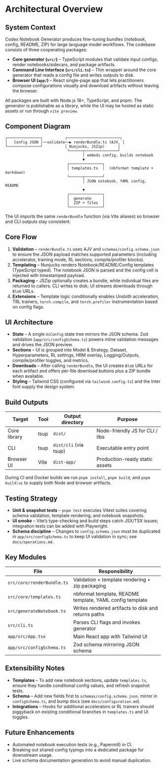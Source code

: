 ﻿# Architectural Overview

## System Context

Codex Notebook Generator produces fine-tuning bundles (notebook, config, README, ZIP) for large language model workflows. The codebase consists of three cooperating packages:

- **Core generator (`src/`)** – TypeScript modules that validate input configs, render notebooks/sidecars, and package artifacts.
- **Command Line Interface (`src/cli.ts`)** – Thin wrapper around the core generator that reads a config file and writes outputs to disk.
- **Browser UI (`app/`)** – React single-page app that lets practitioners compose configurations visually and download artifacts without leaving the browser.

All packages are built with Node.js 18+, TypeScript, and pnpm. The generator is publishable as a library, while the UI may be hosted as static assets or run through `vite preview`.

## Component Diagram

```
┌───────────────┐          ┌────────────────────────┐
│   Config JSON │──validate──▶ renderBundle.ts (AJV, │
└───────────────┘          │ Nunjucks, JSZip)      │
                            └──────┬───────────────┘
                                   │ embeds config, builds notebook
                                   ▼
                            ┌───────────────┐
                            │ templates.ts  │  (nbformat template + markdown)
                            └──────┬────────┘
                                   │ JSON notebook, YAML config, README
                                   ▼
                            ┌───────────────┐
                            │  generate     │
                            │  ZIP + files  │
                            └───────────────┘
```

The UI imports the same `renderBundle` function (via Vite aliases) so browser and CLI outputs stay consistent.

## Core Flow

1. **Validation** – `renderBundle.ts` uses AJV and `schemas/config.schema.json` to ensure the JSON payload matches supported parameters (including accelerator, training mode, RL sections, compile/profiler blocks).
2. **Templating** – Nunjucks renders Notebook/README/Config templates (TypeScript typed). The notebook JSON is parsed and the config cell is injected with timestamped payload.
3. **Packaging** – JSZip optionally creates a bundle, while individual files are returned to callers. CLI writes to disk; UI streams downloads through `Blob` URLs.
4. **Extensions** – Template logic conditionally enables Unsloth acceleration, TRL trainers, `torch.compile`, and `torch.profiler` instrumentation based on config flags.

## UI Architecture

- **State** – A single `UiConfig` state tree mirrors the JSON schema. Zod validation (`app/src/configSchema.ts`) powers inline validation messages and drives the JSON preview.
- **Sections** – UI is grouped into Model & Strategy, Dataset, Hyperparameters, RL settings, HRM overlay, Logging/Outputs, compile/profiler toggles, and metrics.
- **Downloads** – After calling `renderBundle`, the UI creates `Blob` URLs for each artifact and offers per-file download buttons plus a ZIP bundle when available.
- **Styling** – Tailwind CSS (configured via `tailwind.config.ts`) and the Inter font supply the design system.

## Build Outputs

| Target        | Tool     | Output directory      | Purpose                         |
|---------------|----------|-----------------------|---------------------------------|
| Core library  | tsup     | `dist/`                | Node-friendly JS for CLI / libs |
| CLI           | tsup     | `dist/cli` (via tsup)  | Executable entry point          |
| Browser UI    | Vite     | `dist-app/`            | Production-ready static assets  |

During CI and Docker builds we run `pnpm install`, `pnpm build`, and `pnpm build:ui` to supply both Node and browser artifacts.

## Testing Strategy

- **Unit & snapshot tests** – `pnpm test` executes Vitest suites covering schema validation, template rendering, and notebook snapshots.
- **UI smoke** – Vite’s type-checking and build steps catch JSX/TSX issues; integration tests can be added with Playwright.
- **Schema discipline** – Changes to `config.schema.json` must be duplicated in `app/src/configSchema.ts` to keep UI validation in sync; see `docs/operations.md`.

## Key Modules

| File | Responsibility |
|------|----------------|
| `src/core/renderBundle.ts` | Validation + template rendering + zip packaging |
| `src/core/templates.ts` | nbformat template, README template, YAML config template |
| `src/generateNotebook.ts` | Writes rendered artifacts to disk and returns paths |
| `src/cli.ts` | Parses CLI flags and invokes generator |
| `app/src/App.tsx` | Main React app with Tailwind UI |
| `app/src/configSchema.ts` | Zod schema mirroring JSON schema |

## Extensibility Notes

- **Templates** – To add new notebook sections, update `templates.ts`, ensure they handle conditional config values, and refresh snapshot tests.
- **Schema** – Add new fields first to `schemas/config.schema.json`, mirror in `configSchema.ts`, and bump docs (see `docs/configuration.md`).
- **Integrations** – Hooks for additional accelerators or RL trainers should piggyback on existing conditional branches in `templates.ts` and UI toggles.

## Future Enhancements

- Automated notebook execution tests (e.g., Papermill) in CI.
- Breaking out shared config typings into a dedicated package for downstream usage.
- Live schema documentation generation to avoid manual duplication.
